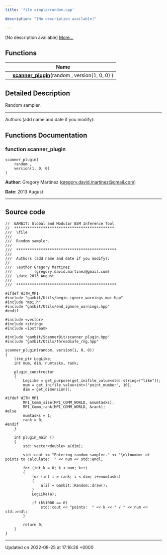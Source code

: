 ```yaml
---
title: 'file simple/random.cpp'

description: "[No description available]"

---
```







[No description available] [More...](#detailed-description)

## Functions

|                | Name           |
| -------------- | -------------- |
| | **[scanner_plugin](/documentation/code/files/random_8cpp/#function-scanner-plugin)**(random , version(1, 0, 0) ) |

## Detailed Description


Random sampler.



------------------

Authors (add name and date if you modify): 


## Functions Documentation

### function scanner_plugin

```
scanner_plugin(
    random ,
    version(1, 0, 0) 
)
```


**Author**: Gregory Martinez ([gregory.david.martinez@gmail.com](mailto:gregory.david.martinez@gmail.com)) 

**Date**: 2013 August



------------------




## Source code

```
//  GAMBIT: Global and Modular BSM Inference Tool
//  *********************************************
///  \file
///
///  Random sampler.
///
///  *********************************************
///
///  Authors (add name and date if you modify):
//
///  \author Gregory Martinez
///          (gregory.david.martinez@gmail.com)
///  \date 2013 August
///
///  *********************************************

#ifdef WITH_MPI
#include "gambit/Utils/begin_ignore_warnings_mpi.hpp"
#include "mpi.h"
#include "gambit/Utils/end_ignore_warnings.hpp"
#endif

#include <vector>
#include <string>
#include <iostream>

#include "gambit/ScannerBit/scanner_plugin.hpp"
#include "gambit/Utils/threadsafe_rng.hpp"
  
scanner_plugin(random, version(1, 0, 0))
{
    like_ptr LogLike;
    int num, dim, numtasks, rank;
    
    plugin_constructor
    {
        LogLike = get_purpose(get_inifile_value<std::string>("like"));
        num = get_inifile_value<int>("point_number", 10);
        dim = get_dimension();
        
#ifdef WITH_MPI
        MPI_Comm_size(MPI_COMM_WORLD, &numtasks);
        MPI_Comm_rank(MPI_COMM_WORLD, &rank);
#else
        numtasks = 1;
        rank = 0;
#endif
    }
    
    int plugin_main ()
    {
        std::vector<double> a(dim);

        std::cout << "Entering random sampler." << "\n\tnumber of points to calculate:  " << num << std::endl;
        
        for (int k = 0; k < num; k++)
        {
            for (int i = rank; i < dim; i+=numtasks)
            {
                a[i] = Gambit::Random::draw();
            }
            LogLike(a);
            
            if (k%1000 == 0)
                std::cout << "points:  " << k << " / " << num << std::endl;
        }
        
        return 0;
    }
}
```


-------------------------------

Updated on 2022-08-25 at 17:16:26 +0000
